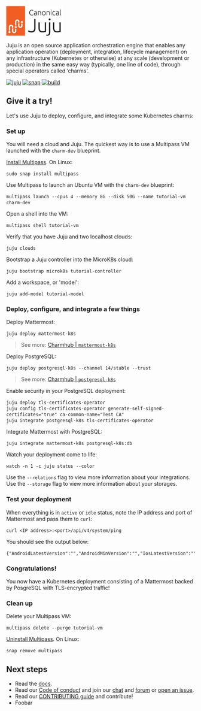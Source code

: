 <picture>
  <source media="(prefers-color-scheme: dark)" srcset="docs/.sphinx/_static/logos/juju-logo-dark.png?raw=true">
  <source media="(prefers-color-scheme: light)" srcset="docs/.sphinx/_static/logos/juju-logo.png?raw=true">
  <img alt="Juju logo next to the text Canonical Juju" src="docs/.sphinx/_static/logos/juju-logo.png?raw=true" width="30%">
</picture>

Juju is an open source application orchestration engine that enables any application operation (deployment, integration, lifecycle management) on any infrastructure (Kubernetes or otherwise) at any scale (development or production) in the same easy way (typically, one line of code), through special operators called ‘charms’.

[![juju](https://snapcraft.io/juju/badge.svg)](https://snapcraft.io/juju)
[![snap](https://github.com/juju/juju/actions/workflows/snap.yml/badge.svg)](https://github.com/juju/juju/actions/workflows/snap.yml)
[![build](https://github.com/juju/juju/actions/workflows/build.yml/badge.svg)](https://github.com/juju/juju/actions/workflows/build.yml)


## Give it a try!

Let's use Juju to deploy, configure, and integrate some Kubernetes charms:


### Set up

You will need a cloud and Juju. The quickest way is to use a Multipass VM launched with the `charm-dev` blueprint.

[Install Multipass](https://canonical.com/multipass/docs/install-multipass). On Linux:

```
sudo snap install multipass
```

Use Multipass to launch an Ubuntu VM with the `charm-dev` blueprint:

```
multipass launch --cpus 4 --memory 8G --disk 50G --name tutorial-vm charm-dev
```

Open a shell into the VM:

```
multipass shell tutorial-vm
```

Verify that you have Juju and two localhost clouds:

```
juju clouds
```

Bootstrap a Juju controller into the MicroK8s cloud:

```
juju bootstrap microk8s tutorial-controller
```

Add a workspace, or 'model':

```
juju add-model tutorial-model
```

### Deploy, configure, and integrate a few things

Deploy Mattermost:

```
juju deploy mattermost-k8s
```
> See more: [Charmhub | `mattermost-k8s`](https://charmhub.io/mattermost-k8s)

Deploy PostgreSQL:

```
juju deploy postgresql-k8s --channel 14/stable --trust
```

> See more: [Charmhub | `postgresql-k8s`](https://charmhub.io/postgresql-k8s)

Enable security in your PostgreSQL deployment:

```
juju deploy tls-certificates-operator
juju config tls-certificates-operator generate-self-signed-certificates="true" ca-common-name="Test CA"
juju integrate postgresql-k8s tls-certificates-operator
```

Integrate Mattermost with PostgreSQL:

```
juju integrate mattermost-k8s postgresql-k8s:db
```

Watch your deployment come to life:

```
watch -n 1 -c juju status --color
```

Use the `--relations` flag to view more information about your integrations.
Use the `--storage` flag to view more information about your storages.

### Test your deployment

When everything is in `active` or `idle` status, note the IP address and port of Mattermost and pass them to `curl`:

```
curl <IP address>:<port>/api/v4/system/ping
```

You should see the output below:

```
{"AndroidLatestVersion":"","AndroidMinVersion":"","IosLatestVersion":"","IosMinVersion":"","status":"OK"}
```
### Congratulations!

You now have a Kubernetes deployment consisting of a Mattermost backed by PosgreSQL with TLS-encrypted traffic!

### Clean up

Delete your Multipass VM:

```
multipass delete --purge tutorial-vm
```

[Uninstall Multipass](https://canonical.com/multipass/docs/install-multipass). On Linux:

```
snap remove multipass
```

## Next steps

- Read the [docs](https://canonical-juju.readthedocs-hosted.com).
- Read our [Code of conduct](https://ubuntu.com/community/code-of-conduct) and join our [chat](https://matrix.to/#/#charmhub-juju:ubuntu.com) and [forum](https://discourse.charmhub.io/) or [open an issue](https://github.com/juju/juju/issues).
- Read our [CONTRIBUTING guide](./CONTRIBUTING.md) and contribute!
- Foobar
